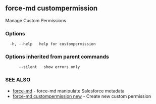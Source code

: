 ## force-md custompermission

Manage Custom Permissions

### Options

```
  -h, --help   help for custompermission
```

### Options inherited from parent commands

```
      --silent   show errors only
```

### SEE ALSO

* [force-md](force-md.md)	 - force-md manipulate Salesforce metadata
* [force-md custompermission new](force-md_custompermission_new.md)	 - Create new custom permission

